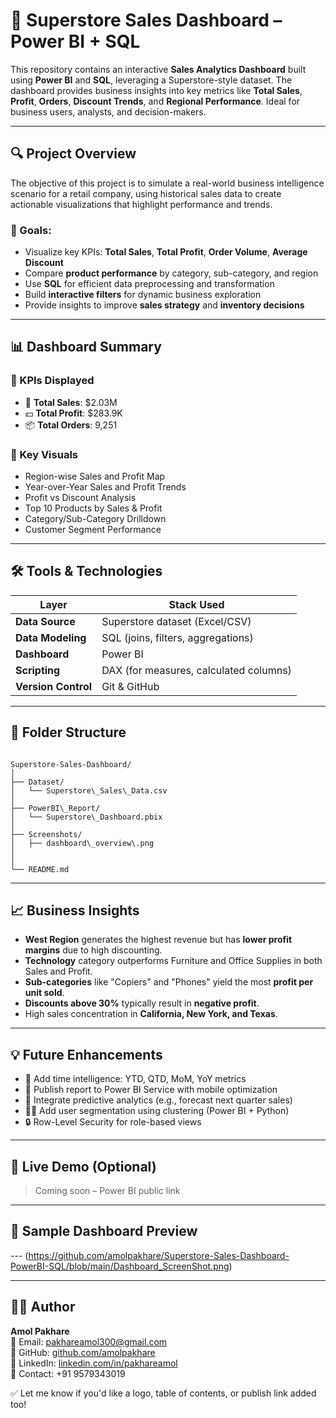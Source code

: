 # 🛒 Superstore Sales Dashboard – Power BI + SQL

This repository contains an interactive **Sales Analytics Dashboard** built using **Power BI** and **SQL**, leveraging a Superstore-style dataset. The dashboard provides business insights into key metrics like **Total Sales**, **Profit**, **Orders**, **Discount Trends**, and **Regional Performance**. Ideal for business users, analysts, and decision-makers.

---

## 🔍 Project Overview

The objective of this project is to simulate a real-world business intelligence scenario for a retail company, using historical sales data to create actionable visualizations that highlight performance and trends.

### 🎯 Goals:
- Visualize key KPIs: **Total Sales**, **Total Profit**, **Order Volume**, **Average Discount**
- Compare **product performance** by category, sub-category, and region
- Use **SQL** for efficient data preprocessing and transformation
- Build **interactive filters** for dynamic business exploration
- Provide insights to improve **sales strategy** and **inventory decisions**

---

## 📊 Dashboard Summary

### 🧮 KPIs Displayed
- 🧾 **Total Sales**: $2.03M
- 💵 **Total Profit**: $283.9K
- 📦 **Total Orders**: 9,251

### 📌 Key Visuals
- Region-wise Sales and Profit Map
- Year-over-Year Sales and Profit Trends
- Profit vs Discount Analysis
- Top 10 Products by Sales & Profit
- Category/Sub-Category Drilldown
- Customer Segment Performance

---

## 🛠️ Tools & Technologies

| Layer         | Stack Used                       |
|---------------|----------------------------------|
| **Data Source** | Superstore dataset (Excel/CSV) |
| **Data Modeling** | SQL (joins, filters, aggregations) |
| **Dashboard** | Power BI                         |
| **Scripting** | DAX (for measures, calculated columns) |
| **Version Control** | Git & GitHub               |

---

## 📂 Folder Structure

```

Superstore-Sales-Dashboard/
│
├── Dataset/
│   └── Superstore\_Sales\_Data.csv
│
├── PowerBI\_Report/
│   └── Superstore\_Dashboard.pbix
│
├── Screenshots/
│   ├── dashboard\_overview\.png
│
│
└── README.md

```

---

## 📈 Business Insights

- **West Region** generates the highest revenue but has **lower profit margins** due to high discounting.
- **Technology** category outperforms Furniture and Office Supplies in both Sales and Profit.
- **Sub-categories** like "Copiers" and "Phones" yield the most **profit per unit sold**.
- **Discounts above 30%** typically result in **negative profit**.
- High sales concentration in **California, New York, and Texas**.

---

## 💡 Future Enhancements

- 📆 Add time intelligence: YTD, QTD, MoM, YoY metrics
- 📱 Publish report to Power BI Service with mobile optimization
- 🧠 Integrate predictive analytics (e.g., forecast next quarter sales)
- 🧍‍♂️ Add user segmentation using clustering (Power BI + Python)
- 🔒 Row-Level Security for role-based views

---

## 🔗 Live Demo (Optional)

> Coming soon – Power BI public link

---

## 📸 Sample Dashboard Preview

--- (https://github.com/amolpakhare/Superstore-Sales-Dashboard-PowerBI-SQL/blob/main/Dashboard_ScreenShot.png)

---

## 👨‍💻 Author

**Amol Pakhare**  
📧 Email: pakhareamol300@gmail.com  
🔗 GitHub: [github.com/amolpakhare](https://github.com/amolpakhare)  
🔗 LinkedIn: [linkedin.com/in/pakhareamol](https://www.linkedin.com/in/pakhareamol)  
📱 Contact: +91 9579343019

✅ Let me know if you'd like a logo, table of contents, or publish link added too!
